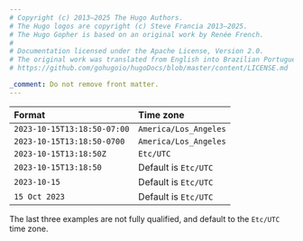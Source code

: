 ```yaml
---
# Copyright (c) 2013–2025 The Hugo Authors.
# The Hugo logos are copyright (c) Steve Francia 2013–2025.
# The Hugo Gopher is based on an original work by Renée French.
#
# Documentation licensed under the Apache License, Version 2.0.
# The original work was translated from English into Brazilian Portuguese.
# https://github.com/gohugoio/hugoDocs/blob/master/content/LICENSE.md

_comment: Do not remove front matter.
---
```


Format|Time zone
:--|:--
`2023-10-15T13:18:50-07:00`|`America/Los_Angeles`
`2023-10-15T13:18:50-0700`|`America/Los_Angeles`
`2023-10-15T13:18:50Z`|`Etc/UTC`
`2023-10-15T13:18:50`|Default is `Etc/UTC`
`2023-10-15`|Default is `Etc/UTC`
`15 Oct 2023`|Default is `Etc/UTC`

The last three examples are not fully qualified, and default to the `Etc/UTC` time zone.
